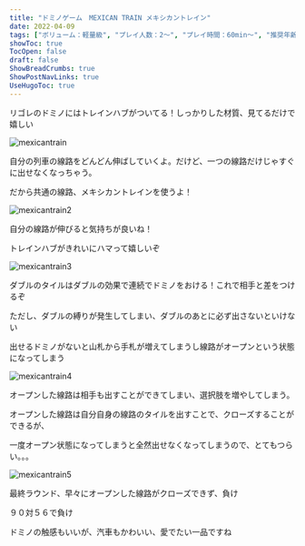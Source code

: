 ```yaml
---
title: "ドミノゲーム　MEXICAN TRAIN メキシカントレイン"
date: 2022-04-09
tags: ["ボリューム：軽量級", "プレイ人数：2〜", "プレイ時間：60min〜", "推奨年齢：8〜", "ゲームシステム：ドミノ", "版権元：リゴレ"]
showToc: true
TocOpen: false
draft: false
ShowBreadCrumbs: true
ShowPostNavLinks: true
UseHugoToc: true
---
```


リゴレのドミノにはトレインハブがついてる！しっかりした材質、見てるだけで嬉しい

![mexicantrain](/images/mexicantrain1.jpg)


自分の列車の線路をどんどん伸ばしていくよ。だけど、一つの線路だけじゃすぐに出せなくなっちゃう。

だから共通の線路、メキシカントレインを使うよ！

![mexicantrain2](/images/mexicantrain2.jpg)

自分の線路が伸びると気持ちが良いね！

トレインハブがきれいにハマって嬉しいぞ

![mexicantrain3](/images/mexicantrain3.jpg)

ダブルのタイルはダブルの効果で連続でドミノをおける！これで相手と差をつけるぞ

ただし、ダブルの縛りが発生してしまい、ダブルのあとに必ず出さないといけない

出せるドミノがないと山札から手札が増えてしまうし線路がオープンという状態になってしまう

![mexicantrain4](/images/mexicantrain4.jpg)

オープンした線路は相手も出すことができてしまい、選択肢を増やしてしまう。

オープンした線路は自分自身の線路のタイルを出すことで、クローズすることができるが、

一度オープン状態になってしまうと全然出せなくなってしまうので、とてもつらい。。。

![mexicantrain5](/images/mexicantrain5.jpg)

最終ラウンド、早々にオープンした線路がクローズできず、負け

９０対５６で負け

ドミノの触感もいいが、汽車もかわいい、愛でたい一品ですね